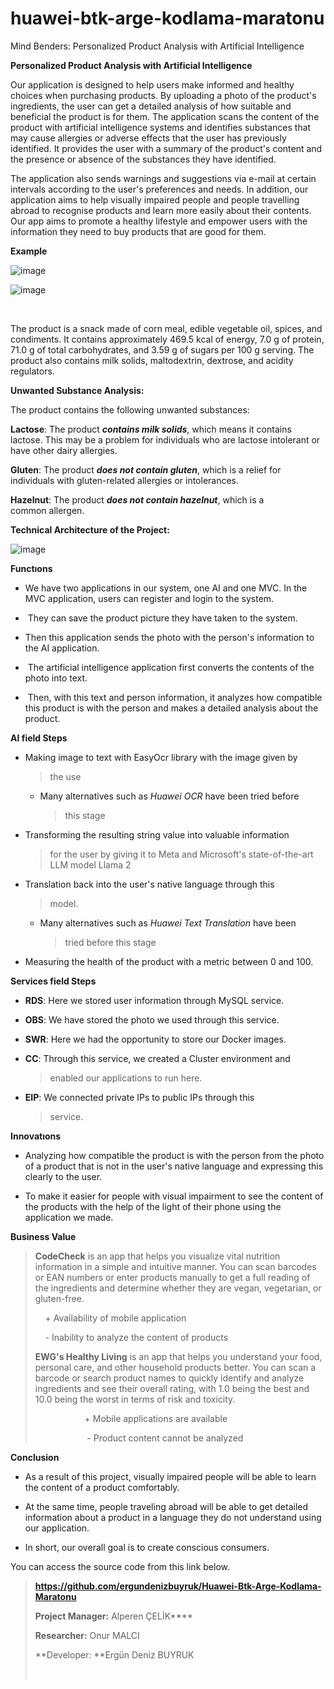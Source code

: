 # huawei-btk-arge-kodlama-maratonu
Mind Benders: Personalized Product Analysis with Artificial
Intelligence

**Personalized Product Analysis with Artificial Intelligence**

Our application is designed to help users make informed and healthy
choices when purchasing products. By uploading a photo of the product\'s
ingredients, the user can get a detailed analysis of how suitable and
beneficial the product is for them. The application scans the content of
the product with artificial intelligence systems and identifies
substances that may cause allergies or adverse effects that the user has
previously identified. It provides the user with a summary of the
product\'s content and the presence or absence of the substances they
have identified.

The application also sends warnings and suggestions via e-mail at
certain intervals according to the user\'s preferences and needs. In
addition, our application aims to help visually impaired people and
people travelling abroad to recognise products and learn more easily
about their contents. Our app aims to promote a healthy lifestyle and
empower users with the information they need to buy products that are
good for them.

**Example**

![image](https://github.com/ergundenizbuyruk/Huawei-Btk-Arge-Kodlama-Maratonu/assets/83646458/e2545374-c878-487e-b706-130b016314ad)

![image](https://github.com/ergundenizbuyruk/Huawei-Btk-Arge-Kodlama-Maratonu/assets/83646458/33cc44b6-f3ae-4f63-bc08-2e0fc70aea06)

                                            

The product is a snack made of corn meal, edible vegetable oil, spices,
and condiments. It contains approximately 469.5 kcal of energy, 7.0 g of
protein, 71.0 g of total carbohydrates, and 3.59 g of sugars per 100 g
serving. The product also contains milk solids, maltodextrin, dextrose,
and acidity regulators.

**Unwanted Substance Analysis:**

The product contains the following unwanted substances:

**Lactose**: The product ***contains milk solids***, which means it
contains lactose. This may be a problem for individuals who are lactose
intolerant or have other dairy allergies.

**Gluten**: The product ***does not contain gluten***, which is a relief
for individuals with gluten-related allergies or intolerances.

**Hazelnut**: The product ***does not contain hazelnut***, which is a
common allergen.

**Technical Architecture of the Project:**


![image](https://github.com/ergundenizbuyruk/Huawei-Btk-Arge-Kodlama-Maratonu/assets/83646458/20349f9f-9f85-4134-a2b5-33870434fe3b)

**Functıons**

-   We have two applications in our system, one AI and one MVC. In the
    MVC application, users can register and login to the system.

-    They can save the product picture they have taken to the system.

-   Then this application sends the photo with the person\'s information
    to the AI application.

-    The artificial intelligence application first converts the contents
    of the photo into text.

-    Then, with this text and person information, it analyzes how
    compatible this product is with the person and makes a detailed
    analysis about the product.

**AI field Steps**

-   Making image to text with EasyOcr library with the image given by
    > the use

    -   Many alternatives such as *Huawei OCR* have been tried before
        > this stage

-   Transforming the resulting string value into valuable information
    > for the user by giving it to Meta and Microsoft\'s
    > state-of-the-art LLM model Llama 2

-   Translation back into the user\'s native language through this
    > model.

    -   Many alternatives such as *Huawei Text Translation* have been
        > tried before this stage

-   Measuring the health of the product with a metric between 0 and 100.

**Services field Steps**

-   **RDS**: Here we stored user information through MySQL service.

-   **OBS**: We have stored the photo we used through this service.

-   **SWR**: Here we had the opportunity to store our Docker images.

-   **CC**: Through this service, we created a Cluster environment and
    > enabled our applications to run here.

-   **EIP**: We connected private IPs to public IPs through this
    > service.

**Innovatıons**

-   Analyzing how compatible the product is with the person from the
    photo of a product that is not in the user\'s native language and
    expressing this clearly to the user.

-   To make it easier for people with visual impairment to see the
    content of the products with the help of the light of their phone
    using the application we made.

**Business Value**​​​​​​​
>
> **CodeCheck** is an app that helps you visualize vital nutrition
> information in a simple and intuitive manner. You can scan barcodes or
> EAN numbers or enter products manually to get a full reading of the
> ingredients and determine whether they are vegan, vegetarian, or
> gluten-free.
>
>     + Availability of mobile application
>
>     - Inability to analyze the content of products
>
> **EWG\'s Healthy Living** is an app that helps you understand your
> food, personal care, and other household products better. You can scan
> a barcode or search product names to quickly identify and analyze
> ingredients and see their overall rating, with 1.0 being the best and
> 10.0 being the worst in terms of risk and toxicity.
>
>                     + Mobile applications are available
>
>                      - Product content cannot be analyzed
>
 **Conclusion**

-   As a result of this project, visually impaired people will be able
    to learn the content of a product comfortably.

-   At the same time, people traveling abroad will be able to get
    detailed information about a product in a language they do not
    understand using our application.

-   In short, our overall goal is to create conscious consumers.

 You can access the source code from this link below.
>
> **https://github.com/ergundenizbuyruk/Huawei-Btk-Arge-Kodlama-Maratonu**
>
> **Project Manager:** Alperen ÇELİK**​​​​​​​**
>
> **Researcher:** Onur MALCI
>
> **Developer: **Ergün Deniz BUYRUK
>
> **​​**



